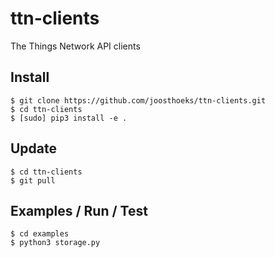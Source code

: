 # ttn-clients
The Things Network API clients

## Install
```
$ git clone https://github.com/joosthoeks/ttn-clients.git
$ cd ttn-clients
$ [sudo] pip3 install -e .
```

## Update
```
$ cd ttn-clients
$ git pull
```

## Examples / Run / Test
```
$ cd examples
$ python3 storage.py
```

